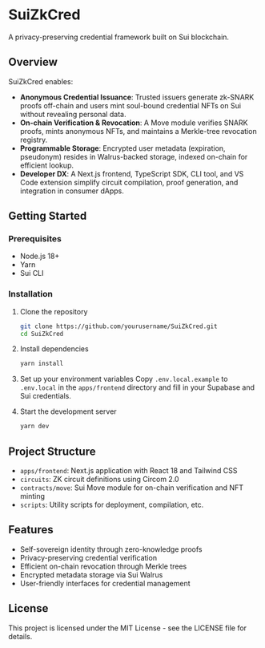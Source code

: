 # SuiZkCred

A privacy-preserving credential framework built on Sui blockchain.

## Overview

SuiZkCred enables:

- **Anonymous Credential Issuance**: Trusted issuers generate zk-SNARK proofs off-chain and users mint soul-bound credential NFTs on Sui without revealing personal data.
- **On-chain Verification & Revocation**: A Move module verifies SNARK proofs, mints anonymous NFTs, and maintains a Merkle-tree revocation registry.
- **Programmable Storage**: Encrypted user metadata (expiration, pseudonym) resides in Walrus-backed storage, indexed on-chain for efficient lookup.
- **Developer DX**: A Next.js frontend, TypeScript SDK, CLI tool, and VS Code extension simplify circuit compilation, proof generation, and integration in consumer dApps.

## Getting Started

### Prerequisites

- Node.js 18+
- Yarn
- Sui CLI

### Installation

1. Clone the repository
   ```bash
   git clone https://github.com/yourusername/SuiZkCred.git
   cd SuiZkCred
   ```

2. Install dependencies
   ```bash
   yarn install
   ```

3. Set up your environment variables
   Copy `.env.local.example` to `.env.local` in the `apps/frontend` directory and fill in your Supabase and Sui credentials.

4. Start the development server
   ```bash
   yarn dev
   ```

## Project Structure

- `apps/frontend`: Next.js application with React 18 and Tailwind CSS
- `circuits`: ZK circuit definitions using Circom 2.0
- `contracts/move`: Sui Move module for on-chain verification and NFT minting
- `scripts`: Utility scripts for deployment, compilation, etc.

## Features

- Self-sovereign identity through zero-knowledge proofs
- Privacy-preserving credential verification
- Efficient on-chain revocation through Merkle trees
- Encrypted metadata storage via Sui Walrus
- User-friendly interfaces for credential management

## License

This project is licensed under the MIT License - see the LICENSE file for details.